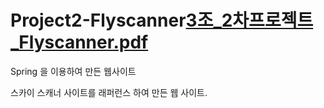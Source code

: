 # Project2-Flyscanner[3조_2차프로젝트_Flyscanner.pdf](https://github.com/jinseka/Project2-Flyscanner/files/7275181/3._2._Flyscanner.pdf)

Spring 을 이용하여 만든 웹사이트 

스카이 스캐너 사이트를 래퍼런스 하여 만든 웹 사이트. 
